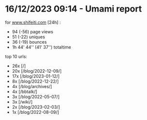# 16/12/2023 09:14 - Umami report
for www.shifeiti.com [24h] :

 - 94 (-56) page views
 - 51 (-22) uniques
 - 36 (-19) bounces
 - 1h 44' 44'' (41' 37'') totaltime


top 10 urls:
 - 26x [/]
 - 20x [/blog/2022-12-09/]
 - 17x [/blog/2023-01-12/]
 - 8x [/blog/2022-12-22/]
 - 4x [/blog/archives/]
 - 4x [/bbtalk/]
 - 3x [/blog/2022-05-07/]
 - 3x [/wiki/]
 - 2x [/blog/2023-02-03/]
 - 1x [/blog/2022-08-09/]



